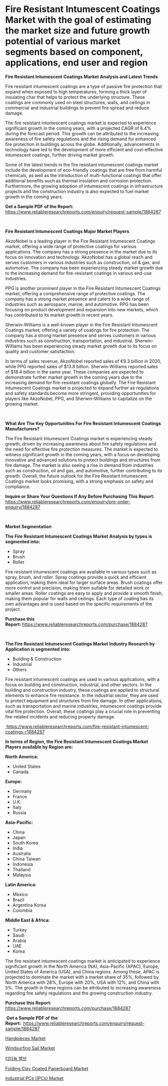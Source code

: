 <p><h1>Fire Resistant Intumescent Coatings Market with the goal of estimating the market size and future growth potential of various market segments based on component, applications, end user and region</h1></p><p><strong>Fire Resistant Intumescent Coatings Market Analysis and Latest Trends</strong></p>
<p><p>Fire resistant intumescent coatings are a type of passive fire protection that expand when exposed to high temperatures, forming a thick layer of insulating char that helps to protect the underlying structure. These coatings are commonly used on steel structures, walls, and ceilings in commercial and industrial buildings to prevent fire spread and reduce damage.</p><p>The fire resistant intumescent coatings market is expected to experience significant growth in the coming years, with a projected CAGR of 8.4% during the forecast period. This growth can be attributed to the increasing awareness of fire safety regulations and the rising demand for enhanced fire protection in buildings across the globe. Additionally, advancements in technology have led to the development of more efficient and cost-effective intumescent coatings, further driving market growth.</p><p>Some of the latest trends in the fire resistant intumescent coatings market include the development of eco-friendly coatings that are free from harmful chemicals, as well as the introduction of multi-functional coatings that offer additional benefits such as thermal insulation and corrosion protection. Furthermore, the growing adoption of intumescent coatings in infrastructure projects and the construction industry is also expected to fuel market growth in the coming years.</p></p>
<p><strong>Get a Sample PDF of the Report:&nbsp;</strong> <a href="https://www.reliableresearchreports.com/enquiry/request-sample/1884287">https://www.reliableresearchreports.com/enquiry/request-sample/1884287</a></p>
<p>&nbsp;</p>
<p><strong>Fire Resistant Intumescent Coatings Major Market Players</strong></p>
<p><p>AkzoNobel is a leading player in the Fire Resistant Intumescent Coatings market, offering a wide range of protective coatings for various applications. The company has a strong presence in the market due to its focus on innovation and technology. AkzoNobel has a global reach and serves customers in various industries such as construction, oil & gas, and automotive. The company has been experiencing steady market growth due to the increasing demand for fire-resistant coatings in various end-use industries.</p><p>PPG is another prominent player in the Fire Resistant Intumescent Coatings market, offering a comprehensive range of protective coatings. The company has a strong market presence and caters to a wide range of industries such as aerospace, marine, and automotive. PPG has been focusing on product development and expansion into new markets, which has contributed to its market growth in recent years.</p><p>Sherwin-Williams is a well-known player in the Fire Resistant Intumescent Coatings market, offering a variety of coatings for fire protection. The company has a strong market presence and serves customers in various industries such as construction, transportation, and industrial. Sherwin-Williams has been experiencing steady market growth due to its focus on quality and customer satisfaction.</p><p>In terms of sales revenue, AkzoNobel reported sales of €9.3 billion in 2020, while PPG reported sales of $13.8 billion. Sherwin-Williams reported sales of $18.4 billion in the same year. These companies are expected to demonstrate further market growth in the coming years due to the increasing demand for fire-resistant coatings globally. The Fire Resistant Intumescent Coatings market is projected to expand further as regulations and safety standards become more stringent, providing opportunities for players like AkzoNobel, PPG, and Sherwin-Williams to capitalize on the growing market.</p></p>
<p>&nbsp;</p>
<p><strong>What Are The Key Opportunities For Fire Resistant Intumescent Coatings Manufacturers?</strong></p>
<p><p>The Fire Resistant Intumescent Coatings market is experiencing steady growth, driven by increasing awareness about fire safety regulations and the need for effective fire protection measures. The market is expected to witness significant growth in the coming years, with a focus on developing innovative and advanced solutions to protect buildings and structures from fire damage. The market is also seeing a rise in demand from industries such as construction, oil and gas, and automotive, further contributing to its growth. Overall, the future outlook for the Fire Resistant Intumescent Coatings market looks promising, with a strong emphasis on safety and compliance.</p></p>
<p><strong>Inquire or Share Your Questions If Any Before Purchasing This Report:</strong> <a href="https://www.reliableresearchreports.com/enquiry/pre-order-enquiry/1884287">https://www.reliableresearchreports.com/enquiry/pre-order-enquiry/1884287</a></p>
<p>&nbsp;</p>
<p><strong>Market Segmentation</strong></p>
<p><strong>The Fire Resistant Intumescent Coatings Market Analysis by types is segmented into:</strong></p>
<p><ul><li>Spray</li><li>Brush</li><li>Roller</li></ul></p>
<p><p>Fire resistant intumescent coatings are available in various types such as spray, brush, and roller. Spray coatings provide a quick and efficient application, making them ideal for larger surface areas. Brush coatings offer more control and precision, making them suitable for detailed work or smaller areas. Roller coatings are easy to apply and provide a smooth finish, making them popular for walls and ceilings. Each type of coating has its own advantages and is used based on the specific requirements of the project.</p></p>
<p><strong>Purchase this Report:&nbsp;</strong><a href="https://www.reliableresearchreports.com/purchase/1884287">https://www.reliableresearchreports.com/purchase/1884287</a></p>
<p>&nbsp;</p>
<p><strong>The Fire Resistant Intumescent Coatings Market Industry Research by Application is segmented into:</strong></p>
<p><ul><li>Building & Construction</li><li>Industrial</li><li>Others</li></ul></p>
<p><p>Fire resistant intumescent coatings are used in various applications, with a focus on building and construction, industrial, and other sectors. In the building and construction industry, these coatings are applied to structural elements to enhance fire resistance. In the industrial sector, they are used to protect equipment and structures from fire damage. In other applications, such as transportation and marine industries, intumescent coatings provide vital fire protection. Overall, these coatings play a crucial role in preventing fire-related incidents and reducing property damage.</p></p>
<p><a href="https://www.reliableresearchreports.com/fire-resistant-intumescent-coatings-r1884287">&nbsp;https://www.reliableresearchreports.com/fire-resistant-intumescent-coatings-r1884287</a></p>
<p><strong>In terms of Region, the Fire Resistant Intumescent Coatings Market Players available by Region are:</strong></p>
<p>
    <p> <strong> North America: </strong>
        <ul>
            <li>United States</li>
            <li>Canada</li>
        </ul>
        </p> 
    <p> <strong> Europe: </strong>
        <ul>
            <li>Germany</li>
            <li>France</li>
            <li>U.K.</li>
            <li>Italy</li>
            <li>Russia</li>
        </ul>
        </p> 
    <p> <strong> Asia-Pacific: </strong>
        <ul>
            <li>China</li>
            <li>Japan</li>
            <li>South Korea</li>
            <li>India</li>
            <li>Australia</li>
            <li>China Taiwan</li>
            <li>Indonesia</li>
            <li>Thailand</li>
            <li>Malaysia</li>
        </ul>
        </p> 
    <p> <strong> Latin America: </strong>
        <ul>
            <li>Mexico</li>
            <li>Brazil</li>
            <li>Argentina Korea</li>
            <li>Colombia</li>
        </ul>
        </p> 
    <p> <strong> Middle East & Africa: </strong>
        <ul>
            <li>Turkey</li>
            <li>Saudi</li>
            <li>Arabia</li>
            <li>UAE</li>
            <li>Korea</li>
        </ul>
    </p>
    </p>
<p><p>The fire resistant intumescent coatings market is anticipated to experience significant growth in the North America (NA), Asia-Pacific (APAC), Europe, United States of America (USA), and China regions. Among these, APAC is projected to dominate the market with a market share of 35%, followed by North America with 28%, Europe with 20%, USA with 12%, and China with 5%. The growth in these regions can be attributed to increasing awareness regarding fire safety regulations and the growing construction industry.</p></p>
<p><strong>Purchase this Report: </strong><a href="https://www.reliableresearchreports.com/purchase/1884287">https://www.reliableresearchreports.com/purchase/1884287</a></p>
<p>&nbsp;<strong>Get a Sample PDF of the Report:&nbsp;&nbsp;</strong><a href="https://www.reliableresearchreports.com/enquiry/request-sample/1884287">https://www.reliableresearchreports.com/enquiry/request-sample/1884287</a></p>
<p><strong></strong></p>
<p><p><a href="https://issuu.com/reportprime-2/docs/handpieces-market-size-2030.pptx">Handpieces Market</a></p><p><a href="https://medium.com/@bernadette.hunter4468/windsurfing-sail-market-share-market-analysis-growth-trends-forecasts-for-period-from-2024-1979f60c1461">Windsurfing Sail Market</a></p><p><a href="https://medium.com/@ixknzplk81/%ED%8B%B0%ED%83%80%EB%8A%84-%EB%B0%B8%EB%B8%8C-%EC%8B%9C%EC%9E%A5-%EC%8B%9C%EC%9E%A5-%EC%84%B8%EB%B6%84%ED%99%94-%EC%A7%80%EB%A6%AC%EC%A0%81-%EC%A7%80%EC%97%AD-%EB%B0%8F-2031%EB%85%84%EA%B9%8C%EC%A7%80-%EC%8B%9C%EC%9E%A5-%EC%98%88%EC%B8%A1-b819c138edda">티타늄 밸브</a></p><p><a href="https://www.linkedin.com/pulse/folding-clay-coated-paperboard-market-share-new-trends-67whe?trackingId=qKIeynuATsyfMhGvzjGqnw%3D%3D">Folding Clay Coated Paperboard Market</a></p><p><a href="https://github.com/seamusocallaghan/Market-Research-Report-List-1/blob/main/industrial-pcs-ipcs-market.md">Industrial PCs (IPCs) Market</a></p></p>